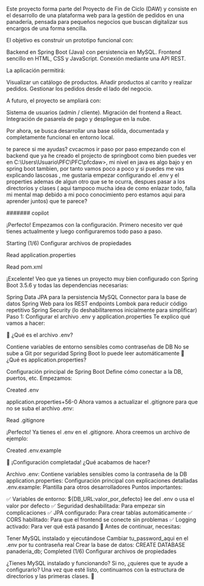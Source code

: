 Este proyecto forma parte del Proyecto de Fin de Ciclo (DAW) y consiste en el desarrollo de una plataforma web para la gestión de pedidos en una panadería, pensada para pequeños negocios que buscan digitalizar sus encargos de una forma sencilla.

El objetivo es construir un prototipo funcional con:

Backend en Spring Boot (Java) con persistencia en MySQL.
Frontend sencillo en HTML, CSS y JavaScript.
Conexión mediante una API REST.

La aplicación permitirá:

Visualizar un catálogo de productos.
Añadir productos al carrito y realizar pedidos.
Gestionar los pedidos desde el lado del negocio.

A futuro, el proyecto se ampliará con:

Sistema de usuarios (admin / cliente).
Migración del frontend a React.
Integración de pasarela de pago y despliegue en la nube.

Por ahora, se busca desarrollar una base sólida, documentada y completamente funcional en entorno local.

te parece si me ayudas? cvcacmos ir paso por paso empezando con el backend que ya he creado el projecto de springboot como bien puedes ver en C:\Users\Usuario\PFC\PFC\pfcdaw>, mi nivel en java es algo bajo y en spring boot tambien, por tanto vamos poco a poco y si puedes me vas explicando lascosas , me gustaria empezar configurando el .env y el properties ademas de algun otro que se te ocurra, despues pasar a los directorios y clases ( aqui tampoco mucha idea de como enlazar todo, falla mi mental map debido a mi poco conocimiento pero estamos aqui para aprender juntos) que te parece?

####### copilot

¡Perfecto! Empezamos con la configuración. Primero necesito ver qué tienes actualmente y luego configuraremos todo paso a paso.

Starting (1/6) Configurar archivos de propiedades

Read application.properties

Read pom.xml

¡Excelente! Veo que ya tienes un proyecto muy bien configurado con Spring Boot 3.5.6 y todas las dependencias necesarias:

Spring Data JPA para la persistencia
MySQL Connector para la base de datos
Spring Web para los REST endpoints
Lombok para reducir código repetitivo
Spring Security (lo deshabilitaremos inicialmente para simplificar)
Paso 1: Configurar el archivo .env y application.properties
Te explico qué vamos a hacer:

🔧 ¿Qué es el archivo .env?

Contiene variables de entorno sensibles como contraseñas de DB
No se sube a Git por seguridad
Spring Boot lo puede leer automáticamente
📝 ¿Qué es application.properties?

Configuración principal de Spring Boot
Define cómo conectar a la DB, puertos, etc.
Empezamos:

Created .env

application.properties+56-0
Ahora vamos a actualizar el .gitignore para que no se suba el archivo .env:

Read .gitignore

¡Perfecto! Ya tienes el .env en el .gitignore. Ahora creemos un archivo de ejemplo:

Created .env.example

🎉 ¡Configuración completada!
¿Qué acabamos de hacer?

Archivo .env: Contiene variables sensibles como la contraseña de la DB
application.properties: Configuración principal con explicaciones detalladas
.env.example: Plantilla para otros desarrolladores
Puntos importantes:

✅ Variables de entorno: ${DB_URL:valor_por_defecto} lee del .env o usa el valor por defecto
✅ Seguridad deshabilitada: Para empezar sin complicaciones
✅ JPA configurado: Para crear tablas automáticamente
✅ CORS habilitado: Para que el frontend se conecte sin problemas
✅ Logging activado: Para ver qué está pasando
🔧 Antes de continuar, necesitas:

Tener MySQL instalado y ejecutándose
Cambiar tu_password_aqui en el .env por tu contraseña real
Crear la base de datos: CREATE DATABASE panaderia_db;
Completed (1/6) Configurar archivos de propiedades

¿Tienes MySQL instalado y funcionando? Si no, ¿quieres que te ayude a configurarlo? Una vez que esté listo, continuamos con la estructura de directorios y las primeras clases. 🚀